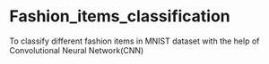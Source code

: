 # Fashion_items_classification
To classify different fashion items in MNIST dataset with the help of Convolutional Neural Network(CNN)

